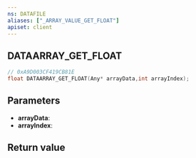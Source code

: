 ```yaml
---
ns: DATAFILE
aliases: ["_ARRAY_VALUE_GET_FLOAT"]
apiset: client
---
```

## DATAARRAY_GET_FLOAT

```c
// 0xA9D003CF419CB81E
float DATAARRAY_GET_FLOAT(Any* arrayData,int arrayIndex);
```


## Parameters
* **arrayData**:
* **arrayIndex**:

## Return value

